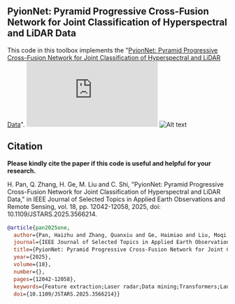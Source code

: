 ## PyionNet: Pyramid Progressive Cross-Fusion Network for Joint Classification of Hyperspectral and LiDAR Data
This code in this toolbox implements the "[PyionNet: Pyramid Progressive Cross-Fusion Network for Joint Classification of Hyperspectral and LiDAR Data](https://ieeexplore.ieee.org/abstract/document/10981987)".
![Alt text](https://github.com/HaiZhu-Pan/PyionNet/blob/master/image.pdf) <img src="https://example.com/image.jpg" alt="Alt text" width="500"/>
## Citation
**Please kindly cite the paper if this code is useful and helpful for your research.**

H. Pan, Q. Zhang, H. Ge, M. Liu and C. Shi, "PyionNet: Pyramid Progressive Cross-Fusion Network for Joint Classification of Hyperspectral and LiDAR Data," in IEEE Journal of Selected Topics in Applied Earth Observations and Remote Sensing, vol. 18, pp. 12042-12058, 2025, doi: 10.1109/JSTARS.2025.3566214.

```bibtex
@article{pan2025one,
  author={Pan, Haizhu and Zhang, Quanxiu and Ge, Haimiao and Liu, Moqi and Shi, Cuiping},
  journal={IEEE Journal of Selected Topics in Applied Earth Observations and Remote Sensing}, 
  title={PyionNet: Pyramid Progressive Cross-Fusion Network for Joint Classification of Hyperspectral and LiDAR Data}, 
  year={2025},
  volume={18},
  number={},
  pages={12042-12058},
  keywords={Feature extraction;Laser radar;Data mining;Transformers;Land surface;Accuracy;Roads;Hyperspectral imaging;Aggregates;Spatial databases;Cross-fusion;hyperspectral (HS);image classification;light detection and ranging (LiDAR);multiscale convolution},
  doi={10.1109/JSTARS.2025.3566214}}
